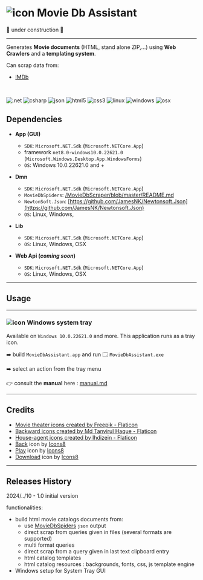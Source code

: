 ﻿# ![icon](./assets/multimedia-small.png) Movie Db Assistant

🚧 under construction 🚧

___

Generates **Movie documents** (HTML, stand alone ZIP,...) using **Web Crawlers** and a **templating system**.

Can scrap data from:
- [IMDb](http://www.imdb.com)

<br>

![.net](https://img.shields.io/static/v1?label=&message=.NET%208&color=307639&style=plastic&logo=.net) 
![csharp](https://img.shields.io/static/v1?label=&message=C%20&sharp;&color=cdf998&style=plastic&logo=csharp&logoColor=dodgerblue) 
![json](https://img.shields.io/static/v1?label=&message=JSON&color=cdf998&style=plastic&logo=javascript&logoColor=darkgreen)
![html5](https://img.shields.io/static/v1?label=&message=HTML5&color=cdf998&style=plastic&logo=html5) ![css3](https://img.shields.io/static/v1?label=&message=CSS3&color=cdf998&style=plastic&logo=css3&logoColor=black)
![linux](https://img.shields.io/static/v1?label=&message=Linux&color=285fdd&style=plastic&logo=linux) ![windows](https://img.shields.io/static/v1?label=&message=Windows&color=285fdd&style=plastic&logo=windows&logoColor=77DDFF) ![osx](https://img.shields.io/static/v1?label=&message=OSX&color=285fdd&style=plastic&logo=apple&logoColor=AAFFAA)

## Dependencies

- **App (GUI)**

    - `SDK`: `Microsoft.NET.Sdk` (`Microsoft.NETCore.App`)
    - framework `net8.0-windows10.0.22621.0` (`Microsoft.Windows.Desktop.App.WindowsForms`)
    - `OS`: Windows 10.0.22621.0 and +

- **Dmn**

    - `SDK`: `Microsoft.NET.Sdk` (`Microsoft.NETCore.App`)
    - `MovieDbSpiders`: [/MovieDbScraper/blob/master/README.md](https://github.com/franck-gaspoz/MovieDbSpiders/blob/master/README.md)
    - `NewtonSoft.Json`: [https://github.com/JamesNK/Newtonsoft.Json](https://github.com/JamesNK/Newtonsoft.Json)
    - `OS`: Linux, Windows, 

- **Lib**

    - `SDK`: `Microsoft.NET.Sdk` (`Microsoft.NETCore.App`)
    - `OS`: Linux, Windows, OSX

- **Web Api (*coming soon*)**

    - `SDK`: `Microsoft.NET.Sdk` (`Microsoft.NETCore.App`)
    - `OS`: Linux, Windows, OSX

___

## Usage

___

### ![icon](./assets/multimedia-small.png) Windows system tray

Available on `Windows 10.0.22621.0` and more. This application runs as a tray icon.

:arrow_right: build `MovieDbAssistant.app` and run 🗔 `MovieDbAssistant.exe`

:arrow_right: select an action from the tray menu

:point_right: consult the **manual** here : [manual.md](/docs/manual.md)

___

## Credits

- <a target="_blank" href="https://www.flaticon.com/free-icons/movie-theater" title="movie theater icons">Movie theater icons created by Freepik - Flaticon</a>
- <a target="_blank" href="https://www.flaticon.com/free-icons/backward" title="backward icons">Backward icons created by Md Tanvirul Haque - Flaticon</a>
- <a target="_blank" href="https://www.flaticon.com/free-icons/house-agent" title="house-agent icons">House-agent icons created by Ihdizein - Flaticon</a>
- <a target="_blank" href="https://icons8.com/icon/11511/reply-arrow">Back</a> icon by <a target="_blank" href="https://icons8.com">Icons8</a>
- <a target="_blank" href="https://icons8.com/icon/60449/play-button-circled">Play</a> icon by <a target="_blank" href="https://icons8.com">Icons8</a>
- <a target="_blank" href="https://icons8.com/icon/23353/downloading-updates">Download</a> icon by <a target="_blank" href="https://icons8.com">Icons8</a>

___

## Releases History

2024/../10 - 1.0
initial version

functionalities:

- build html movie catalogs documents from:
    - use [MovieDbSpiders](https://github.com/franck-gaspoz/MovieDbSpiders/blob/master/README.md) `json` output
    - direct scrap from queries given in files (several formats are supported)
    - multi format queries
    - direct scrap from a query given in last text clipboard entry
    - html catalog templates
    - html catalog resources : backgrounds, fonts, css, js template engine
- Windows setup for System Tray GUI

